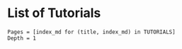 # List of Tutorials

```@contents
Pages = [index_md for (title, index_md) in TUTORIALS]
Depth = 1
```
